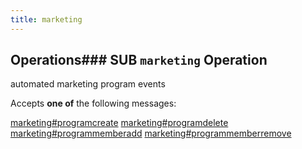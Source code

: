```yaml
---
title: marketing
---
```

## Operations### SUB `marketing` Operation

automated marketing program events

Accepts **one of** the following messages:

[marketing#programcreate](message/marketing.programcreate)
[marketing#programdelete](message/marketing.programdelete)
[marketing#programmemberadd](message/marketing.programmemberadd)
[marketing#programmemberremove](message/marketing.programmemberremove)



